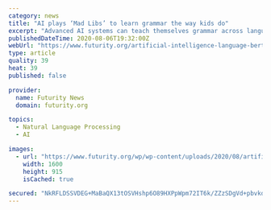 ```yaml
---
category: news
title: "AI plays ‘Mad Libs’ to learn grammar the way kids do"
excerpt: "Advanced AI systems can teach themselves grammar across languages by doing billions of word games similar to Mad Libs, researchers say."
publishedDateTime: 2020-08-06T19:32:00Z
webUrl: "https://www.futurity.org/artificial-intelligence-language-bert-madlibs-2418302/"
type: article
quality: 39
heat: 39
published: false

provider:
  name: Futurity News
  domain: futurity.org

topics:
  - Natural Language Processing
  - AI

images:
  - url: "https://www.futurity.org/wp/wp-content/uploads/2020/08/artificial-intelligence-language-learning_1600.jpg"
    width: 1600
    height: 915
    isCached: true

secured: "NkRFLDSSVDEG+MaBaQX13tOSVHshp6O89HXPpWpm72IT6k/ZZzSDgVd+pbvkdcM08cz/3HUGrp2UZwvuzp/GNEkBEpTHK2ErU9P1FXwoFDfPaSIm+IPlCVTXVNpkQzLAs1Iw3TimgIYw8H4VJBhDzzGxJPo2U4Gaj7YcsMssiiBmZsh78XUiXkNxQ0oIn17LnqDTbKESAVxAw9eAz4QvmTwCbIMr9Sok0KSUTlNP0+OWJ+8Ioa4sAmbBGkLcx1wV9YSYdZgDJLGmNuK9RJ+Z4+aLVHhbCp25I7WVPNOqe69ZpEQ7BWRfBfZomrWhb72CNqbTcQmC1UOud1HneYdLOw==;V5sYYuxRx8GQhkWjOn4rsg=="
---
```


